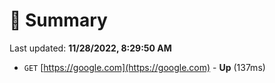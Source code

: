 # 📖 Summary
Last updated: **11/28/2022, 8:29:50 AM**

- `GET` [https://google.com](https://google.com) - **Up** (137ms)
